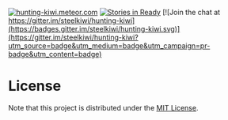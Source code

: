 
[![hunting-kiwi.meteor.com](http://i.imgur.com/B1mY8ze.png)](http://hunting-kiwi.meteor.com)
[![Stories in Ready](https://badge.waffle.io/steelkiwi/hunting-kiwi.png?label=ready&title=Ready)](https://waffle.io/steelkiwi/hunting-kiwi)
[![Join the chat at https://gitter.im/steelkiwi/hunting-kiwi](https://badges.gitter.im/steelkiwi/hunting-kiwi.svg)](https://gitter.im/steelkiwi/hunting-kiwi?utm_source=badge&utm_medium=badge&utm_campaign=pr-badge&utm_content=badge)


# License
Note that this project is distributed under the [MIT License](LICENSE).
